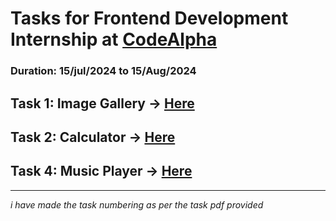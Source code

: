 # Tasks for Frontend Development Internship at [CodeAlpha](https://www.linkedin.com/company/codealpha/)
### Duration: 15/jul/2024 to 15/Aug/2024

## Task 1: Image Gallery -> [Here](https://github.com/Kaameshwar-K/codealpha_tasks/tree/main/Task1_Image%20Gallery)
## Task 2: Calculator -> [Here](https://github.com/Kaameshwar-K/codealpha_tasks/tree/main/Task2_Calculator)
## Task 4: Music Player -> [Here](https://github.com/Kaameshwar-K/codealpha_tasks/tree/main/Task4_Music%20Player)
---
*i have made the task numbering as per the task pdf provided*
